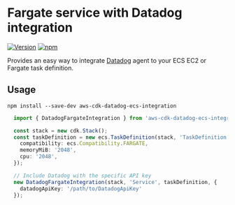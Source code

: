 # Fargate service with Datadog integration

[![Version](https://img.shields.io/npm/v/aws-cdk-datadog-ecs-integration.svg)](https://www.npmjs.com/package/aws-cdk-datadog-ecs-integration)
[![npm](https://img.shields.io/npm/dt/aws-cdk-datadog-ecs-integration.svg)](https://www.npmjs.com/package/aws-cdk-datadog-ecs-integration)

Provides an easy way to integrate [Datadog](https://datadoghq.com) agent to your ECS EC2 or Fargate task definition.

## Usage

`npm install --save-dev aws-cdk-datadog-ecs-integration`

```ts
  import { DatadogFargateIntegration } from 'aws-cdk-datadog-ecs-integration';

  const stack = new cdk.Stack();
  const taskDefinition = new ecs.TaskDefinition(stack, 'TaskDefinition', {
    compatibility: ecs.Compatibility.FARGATE,
    memoryMiB: '2048',
    cpu: '2048',
  });

  // Include Datadog with the specific API key
  new DatadogFargateIntegration(stack, 'Service', taskDefinition, {
    datadogApiKey: '/path/to/DatadogApiKey'
  });
```
